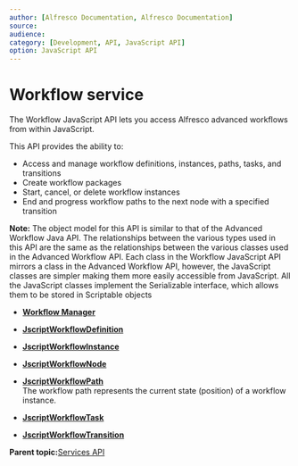 ```yaml
---
author: [Alfresco Documentation, Alfresco Documentation]
source: 
audience: 
category: [Development, API, JavaScript API]
option: JavaScript API
---
```


# Workflow service

The Workflow JavaScript API lets you access Alfresco advanced workflows from within JavaScript.

This API provides the ability to:

-   Access and manage workflow definitions, instances, paths, tasks, and transitions
-   Create workflow packages
-   Start, cancel, or delete workflow instances
-   End and progress workflow paths to the next node with a specified transition

**Note:** The object model for this API is similar to that of the Advanced Workflow Java API. The relationships between the various types used in this API are the same as the relationships between the various classes used in the Advanced Workflow API. Each class in the Workflow JavaScript API mirrors a class in the Advanced Workflow API, however, the JavaScript classes are simpler making them more easily accessible from JavaScript. All the JavaScript classes implement the Serializable interface, which allows them to be stored in Scriptable objects

-   **[Workflow Manager](../references/API-JS-WorkflowManager.md)**  

-   **[JscriptWorkflowDefinition](../references/API-JS-WorkflowDefinition.md)**  

-   **[JscriptWorkflowInstance](../references/API-JS-WorkflowInstance.md)**  

-   **[JscriptWorkflowNode](../references/API-JS-WorkflowNode.md)**  

-   **[JscriptWorkflowPath](../references/API-JS-WorkflowPath.md)**  
The workflow path represents the current state \(position\) of a workflow instance.
-   **[JscriptWorkflowTask](../references/API-JS-WorkflowTask.md)**  

-   **[JscriptWorkflowTransition](../references/API-JS-WorkflowTransition.md)**  


**Parent topic:**[Services API](../references/API-JS-Services.md)


